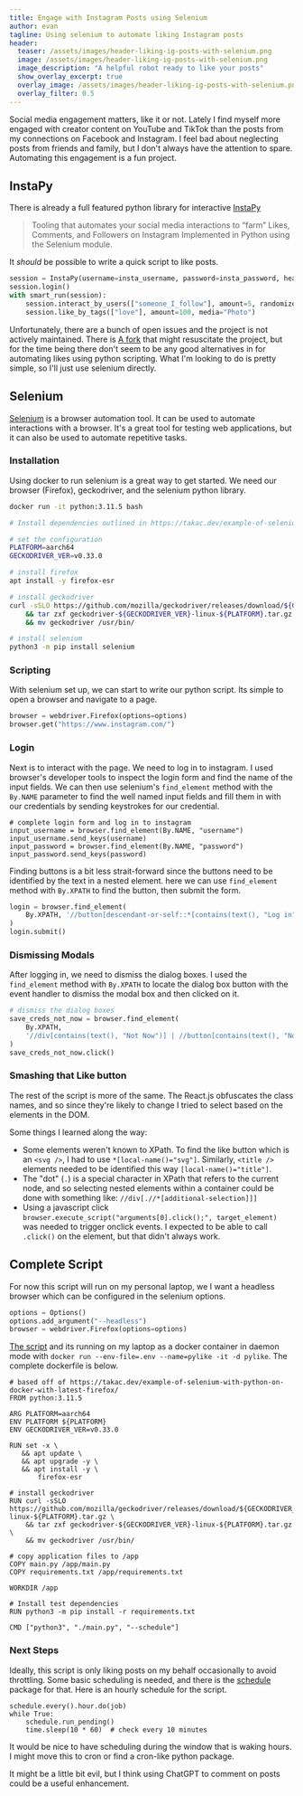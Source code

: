 ```yaml
---
title: Engage with Instagram Posts using Selenium
author: evan
tagline: Using selenium to automate liking Instagram posts
header:
  teaser: /assets/images/header-liking-ig-posts-with-selenium.png
  image: /assets/images/header-liking-ig-posts-with-selenium.png
  image_description: "A helpful robot ready to like your posts"
  show_overlay_excerpt: true
  overlay_image: /assets/images/header-liking-ig-posts-with-selenium.png
  overlay_filter: 0.5
---
```


Social media engagement matters, like it or not. Lately I find myself more engaged with creator content on YouTube and TikTok than the posts from my connections on Facebook and Instagram. I feel bad about neglecting posts from friends and family, but I don't always have the attention to spare. Automating this engagement is a fun project.

## InstaPy

 There is already a full featured python library for interactive [InstaPy](https://github.com/InstaPy/InstaPy)

> Tooling that automates your social media interactions to “farm” Likes, Comments, and Followers on Instagram Implemented in Python using the Selenium module.

It *should* be possible to write a quick script to like posts.

```python
session = InstaPy(username=insta_username, password=insta_password, headless_browser=True)
session.login()
with smart_run(session):
    session.interact_by_users(["someone_I_follow"], amount=5, randomize=False, media="Photo")
    session.like_by_tags(["love"], amount=100, media="Photo")
```

Unfortunately, there are a bunch of open issues and the project is not actively maintained. There is [A fork](https://github.com/InstaPy2/InstaPy2) that might resuscitate the project, but for the time being there don't seem to be any good alternatives in for automating likes using python scripting. What I'm looking to do is pretty simple, so I'll just use selenium directly.

## Selenium

[Selenium](https://www.selenium.dev/) is a browser automation tool. It can be used to automate interactions with a browser. It's a great tool for testing web applications, but it can also be used to automate repetitive tasks.


### Installation

Using docker to run selenium is a great way to get started. We need our browser (Firefox), geckodriver, and the selenium python library.

```bash
docker run -it python:3.11.5 bash

# Install dependencies outlined in https://takac.dev/example-of-selenium-with-python-on-docker-with-latest-firefox/

# set the configuration
PLATFORM=aarch64
GECKODRIVER_VER=v0.33.0

# install firefox
apt install -y firefox-esr

# install geckodriver
curl -sSLO https://github.com/mozilla/geckodriver/releases/download/${GECKODRIVER_VER}/geckodriver-${GECKODRIVER_VER}-linux-${PLATFORM}.tar.gz \
    && tar zxf geckodriver-${GECKODRIVER_VER}-linux-${PLATFORM}.tar.gz \
    && mv geckodriver /usr/bin/

# install selenium
python3 -m pip install selenium
```

### Scripting

With selenium set up, we can start to write our python script. Its simple to open a browser and navigate to a page.

```python
browser = webdriver.Firefox(options=options)
browser.get("https://www.instagram.com/")
```

### Login

Next is to interact with the page. We need to log in to instagram. I used browser's developer tools to inspect the login form and find the name of the input fields. We can then use selenium's `find_element` method with the `By.NAME` parameter to find the well named input fields and fill them in with our credentials by sending keystrokes for our credential.

```
# complete login form and log in to instagram
input_username = browser.find_element(By.NAME, "username")
input_username.send_keys(username)
input_password = browser.find_element(By.NAME, "password")
input_password.send_keys(password)
```
Finding buttons is a bit less strait-forward since the buttons need to be identified by the text in a nested element. here we can use `find_element` method with `By.XPATH` to find the button, then submit the form.

```python
login = browser.find_element(
    By.XPATH, '//button[descendant-or-self::*[contains(text(), "Log in")]]'
)
login.submit()
```
### Dismissing Modals

After logging in, we need to dismiss the dialog boxes. I used the `find_element` method with `By.XPATH` to locate the dialog box button with the event handler to dismiss the modal box and then clicked on it.


```python
# dismiss the dialog boxes
save_creds_not_now = browser.find_element(
    By.XPATH,
    '//div[contains(text(), "Not Now")] | //button[contains(text(), "Not Now")]',
)
save_creds_not_now.click()
```

### Smashing that Like button
The rest of the script is more of the same. The React.js obfuscates the class names, and so since they're likely to change I tried to select based on the elements in the DOM.

Some things I learned along the way:

* Some elements weren't known to XPath. To find the like button which is an `<svg />`, I had to use `*[local-name()="svg"]`. Similarly, `<title />` elements needed to be identified this way `[local-name()="title"]`.
* The "dot" (`.`) is a special character in XPath that refers to the current node, and so selecting nested elements within a container could be done with something like: `//div[.//*[additional-selection]]]`
* Using a javascript click `browser.execute_script("arguments[0].click();", target_element)` was needed to trigger onclick events. I expected to be able to call `.click()` on the element, but that didn't always work.


## Complete Script

For now this script will run on my personal laptop, we I want a headless browser which can be configured in the selenium options.

```python
options = Options()
options.add_argument("--headless")
browser = webdriver.Firefox(options=options)
```


[The script](/assets/files/pylikes.py) and its running on my laptop as a docker container in daemon mode with `docker run --env-file=.env --name=pylike -it -d pylike`. The complete dockerfile is below.

```docker
# based off of https://takac.dev/example-of-selenium-with-python-on-docker-with-latest-firefox/
FROM python:3.11.5

ARG PLATFORM=aarch64
ENV PLATFORM ${PLATFORM}
ENV GECKODRIVER_VER=v0.33.0

RUN set -x \
   && apt update \
   && apt upgrade -y \
   && apt install -y \
       firefox-esr

# install geckodriver
RUN curl -sSLO https://github.com/mozilla/geckodriver/releases/download/${GECKODRIVER_VER}/geckodriver-${GECKODRIVER_VER}-linux-${PLATFORM}.tar.gz \
    && tar zxf geckodriver-${GECKODRIVER_VER}-linux-${PLATFORM}.tar.gz \
    && mv geckodriver /usr/bin/

# copy application files to /app
COPY main.py /app/main.py
COPY requirements.txt /app/requirements.txt

WORKDIR /app

# Install test dependencies
RUN python3 -m pip install -r requirements.txt

CMD ["python3", "./main.py", "--schedule"]
```

### Next Steps

Ideally, this script is only liking posts on my behalf occasionally to avoid throttling. Some basic scheduling is needed, and there is the [schedule](https://schedule.readthedocs.io/en/stable/) package for that. Here is an hourly schedule for the script.

```
schedule.every().hour.do(job)
while True:
    schedule.run_pending()
    time.sleep(10 * 60)  # check every 10 minutes
```

It would be nice to have scheduling during the window that is waking hours. I might move this to cron or find a cron-like python package.

It might be a little bit evil, but I think using ChatGPT to comment on posts could be a useful enhancement.
